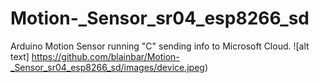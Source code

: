 # Motion-_Sensor_sr04_esp8266_sd
Arduino Motion Sensor running "C" sending info to Microsoft Cloud.
![alt text] https://github.com/blainbar/Motion-_Sensor_sr04_esp8266_sd/images/device.jpeg)

